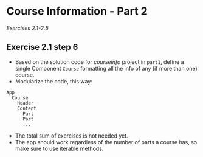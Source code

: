 # Course Information - Part 2
_Exercises 2.1-2.5_

## Exercise 2.1 step 6
 - Based on the solution code for _courseinfo_ project in `part1`, define a single Component `Course` formatting all the info of any (if more than one) course.
 - Modularize the code, this way:
```
App
  Course
    Header
    Content
      Part
      Part
      ...
```
- The total sum of exercises is not needed yet.
- The app should work regardless of the number of parts a course has, so make sure to use iterable methods.